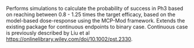 Performs simulations to calculate the probability of success in Ph3 based on reaching between 0.8 - 1.25 times the target efficacy, based on the model-based dose-response using the MCP-Mod framework. Extends the existing package for continuous endpoints to binary case. Continuous case is previously described by  Liu et al https://onlinelibrary.wiley.com/doi/10.1002/pst.2330.
